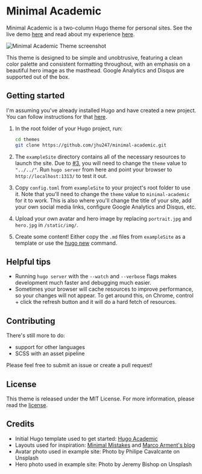 # Minimal Academic

Minimal Academic is a two-column Hugo theme for personal sites. See the live demo [here](https://www.joshuahu.io) and read about my experience [here](https://www.joshuahu.io/blog/first-hugo).

![Minimal Academic Theme screenshot](https://raw.githubusercontent.com/jhu247/minimal-academic/master/images/screenshot.png)

This theme is designed to be simple and unobtrusive, featuring a clean color palette and consistent formatting throughout, with an emphasis on a beautiful hero image as the masthead. Google Analytics and Disqus are supported out of the box.

## Getting started

I'm assuming you've already installed Hugo and have created a new project. You can follow instructions for that [here](https://gohugo.io/getting-started/installing/).

1. In the root folder of your Hugo project, run:

	```bash
	cd themes
	git clone https://github.com/jhu247/minimal-academic.git
	```

2. The `exampleSite` directory contains all of the necessary resources to launch the site. Due to [#3](/../../issues/3), you will need to change the `theme` value to `"../../"`. Run `hugo server` from here and point your browser to `http://localhost:1313/` to test it out.

3. Copy `config.toml` from `exampleSite` to your project's root folder to use it. Note that you'll need to change the `theme` value to `minimal-academic` for it to work. This is also where you'll change the title of your site, add your own social media links, configure Google Analytics and Disqus, etc.

4. Upload your own avatar and hero image by replacing `portrait.jpg` and `hero.jpg` in `/static/img/`.

5. Create some content! Either copy the `.md` files from `exampleSite` as a template or use the [hugo new](https://gohugo.io/commands/hugo_new/) command.

## Helpful tips

* Running `hugo server` with the `--watch` and `--verbose` flags makes development much faster and debugging much easier.
* Sometimes your browser will cache resources to improve performance, so your changes will not appear. To get around this, on Chrome, control + click the refresh button and it will do a hard fetch of resources.

## Contributing

There's still more to do: 

* support for other languages
* SCSS with an asset pipeline

Please feel free to submit an issue or create a pull request!

## License

This theme is released under the MIT License. For more information, please read the [license](https://github.com/jhu247/minimal-academic/blob/master/LICENSE).

## Credits

* Initial Hugo template used to get started: [Hugo Academic](https://sourcethemes.com/academic/)
* Layouts used for inspiration: [Minimal Mistakes](https://mmistakes.github.io/minimal-mistakes/) and [Marco Arment's blog](https://marco.org/)
* Avatar photo used in example site: Photo by Philipe Cavalcante on Unsplash
* Hero photo used in example site: Photo by Jeremy Bishop on Unsplash
